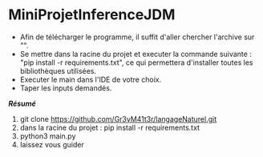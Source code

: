 # MiniProjetInferenceJDM
- Afin de télécharger le programme, il suffit d'aller chercher l'archive sur "".
- Se mettre dans la racine du projet et executer la commande suivante : "pip install -r requirements.txt", ce qui permettera d'installer toutes les bibliothèques utilisées.
- Executer le main dans l'IDE de votre choix.
- Taper les inputs demandés.


***Résumé***

1) git clone https://github.com/Gr3yM41t3r/langageNaturel.git
2) dans la racine du projet : pip install -r requirements.txt
3)  python3 main.py
4) laissez vous guider
